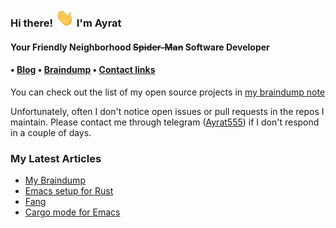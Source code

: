 <h3>Hi there! <img src="https://raw.githubusercontent.com/ayrat555/ayrat555/master/wave.gif" width="30px"> I'm Ayrat<br></h3>

<h4> Your Friendly Neighborhood <strike>Spider-Man</strike> Software Developer <h4>

<h4> • <a href="https://www.badykov.com/">Blog</a> • <a href="https://braindump.badykov.com/">Braindump</a> • <a href="https://braindump.badykov.com/notes/20210901184335-my_resources_and_social_links/">Contact links</a></h4>

You can check out the list of my open source projects in <a href="https://braindump.badykov.com/notes/20210830181701-my_projects/">my braindump note</a>

Unfortunately, often I don't notice open issues or pull requests in the repos I maintain. Please contact me through telegram (<a href="https://t.me/ayrat555">Ayrat555</a>) if I don't respond in a couple of days.
<h3>My Latest Articles</h3>

<!-- BLOG-POST-LIST:START -->
- [My Braindump](https://www.badykov.com/common/2021/08/29/braindump/)
- [Emacs setup for Rust](https://www.badykov.com/emacs/2021/07/31/emacs-setup-for-rust/)
- [Fang](https://www.badykov.com/rust/2021/06/27/fang/)
- [Cargo mode for Emacs](https://www.badykov.com/emacs/2021/05/29/emacs-cargo-mode/)
<!-- BLOG-POST-LIST:END -->
